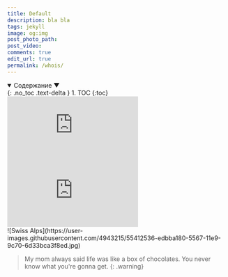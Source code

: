 ```yaml
---
title: Default
description: bla bla
tags: jekyll
image: og:img
post_photo_path:
post_video:
comments: true
edit_url: true
permalink: /whois/
---
```


<details open markdown="block">
  <summary>
    Содержание ▼
  </summary>
  {: .no_toc .text-delta }
1. TOC
{:toc}
</details>

<div class="embed">
  <iframe src="https://www.youtube.com/embed/{{ page.post_video }}" frameborder="0" allowfullscreen></iframe>
</div>

<div class="large embed">
  <iframe src="https://www.youtube.com/embed/{{ page.post_video }}?autoplay=0&showinfo=0&controls=1&color=red&disablekb=1&rel=0" modestbranding="1" frameborder="0" theme="dark" allowfullscreen></iframe>
</div>

<div class="large" markdown="1">
  ![Swiss Alps](https://user-images.githubusercontent.com/4943215/55412536-edbba180-5567-11e9-9c70-6d33bca3f8ed.jpg)
</div>

> My mom always said life was like a box of chocolates. You never know what you're gonna get.
{: .warning}
